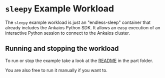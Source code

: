 # `sleepy` Example Workload

The `sleepy` example workload is just an "endless-sleep" container that already includes the Ankaios Python SDK. It allows an easy execution of an interactive Python session to connect to the Ankaios cluster.

## Running and stopping the workload

To run or stop the example take a look at the [README](../README.md) in the part folder.

You are also free to run it manually if you want to.
